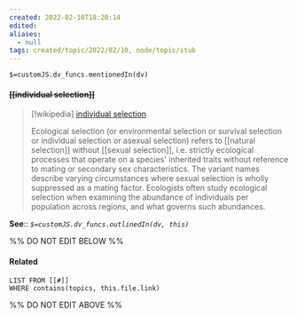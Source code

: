 ```yaml
---
created: 2022-02-10T18:20:14 
edited: 
aliases:
  - null
tags: created/topic/2022/02/10, node/topic/stub
---
```

`$=customJS.dv_funcs.mentionedIn(dv)`

#### <s class="topic-title">[[individual selection]]</s>

> [!wikipedia] [individual selection](https://en.wikipedia.org/wiki/Ecological%20selection)
> 
> Ecological selection (or environmental selection or survival selection or individual selection or asexual selection) refers to [[natural selection]] without [[sexual selection]], i.e. strictly ecological processes that operate on a species' inherited traits without reference to mating or secondary sex characteristics.  The variant names describe varying circumstances where sexual selection is wholly suppressed as a mating factor. Ecologists often study ecological selection when examining the abundance of individuals per population across regions, and what governs such abundances.

**See**::
*`$=customJS.dv_funcs.outlinedIn(dv, this)`*

%% DO NOT EDIT BELOW %%

#### Related 

```dataview
LIST FROM [[#]]
WHERE contains(topics, this.file.link)
```
%% DO NOT EDIT ABOVE %%
